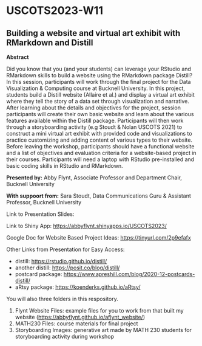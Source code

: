 # USCOTS2023-W11

## Building a website and virtual art exhibit with RMarkdown and Distill

**Abstract**

Did you know that you (and your students) can leverage your RStudio and RMarkdown skills to build a website using the RMarkdown package Distill?  In this session, participants will work through the final project for the Data Visualization & Computing course at Bucknell University.  In this project, students build a Distill website (Allaire et al.) and display a virtual art exhibit where they tell the story of a data set through visualization and narrative.  After learning about the details and objectives for the project, session participants will create their own basic website and learn about the various features available within the Distill package. Participants will then work through a storyboarding activity (e.g Stoudt & Nolan USCOTS 2021) to construct a mini virtual art exhibit with provided code and visualizations to practice customizing and adding content of various types to their website. Before leaving the workshop, participants should have a functional website and a list of objectives and evaluation criteria for a website-based project in their courses.  Participants will need a laptop with RStudio pre-installed and basic coding skills in RStudio and RMarkdown.

**Presented by:** Abby Flynt, Associate Professor and Department Chair, Bucknell University

**With suppoort from:** Sara Stoudt, Data Communications Guru & Assistant Professor, Bucknell University

Link to Presentation Slides:

Link to Shiny App: https://abbyflynt.shinyapps.io/USCOTS2023/

Google Doc for Website Based Project Ideas: https://tinyurl.com/2p9efafx

Other Links from Presentation for Easy Access:

- distill: https://rstudio.github.io/distill/
- another distill: https://posit.co/blog/distill/
- postcard package: https://www.apreshill.com/blog/2020-12-postcards-distill/
- aRtsy package: https://koenderks.github.io/aRtsy/

You will also three folders in this respository.
1.  Flynt Website Files: example files for you to work from that built my website (https://abbyflynt.github.io/aflynt_website/)
2.  MATH230 Files: course materials for final project
3.  Storyboarding Images: generative art made by MATH 230 students for storyboarding activity during workshop
